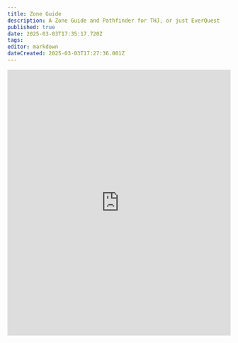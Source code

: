 ```yaml
---
title: Zone Guide
description: A Zone Guide and Pathfinder for THJ, or just EverQuest
published: true
date: 2025-03-03T17:35:17.720Z
tags: 
editor: markdown
dateCreated: 2025-03-03T17:27:36.001Z
---
```


<iframe src="https://github.com/Drakesward/ZonePathfinder/blob/main/eq_zone_pathfinder.html" width="100%" height="600" style="border: none;"></iframe>
